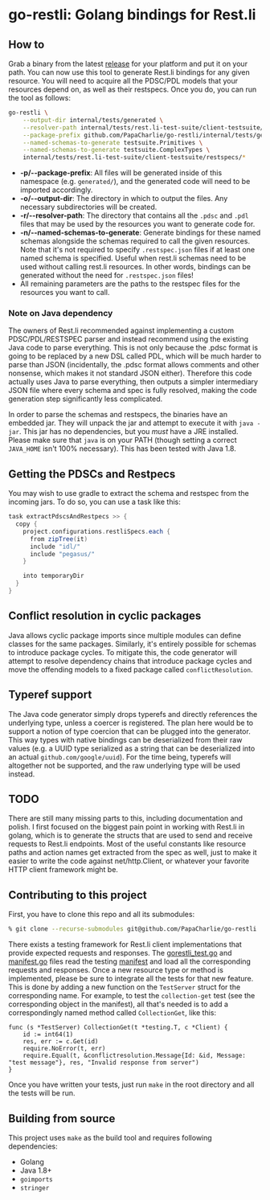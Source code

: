 # go-restli: Golang bindings for Rest.li

## How to
Grab a binary from the latest [release](https://github.com/PapaCharlie/go-restli/releases) for your platform and
put it on your path. You can now use this tool to generate Rest.li bindings for any given resource. You will need to
acquire all the PDSC/PDL models that your resources depend on, as well as their restspecs. Once you do, you can run the
tool as follows:
```bash
go-restli \
	--output-dir internal/tests/generated \
	--resolver-path internal/tests/rest.li-test-suite/client-testsuite/schemas \
	--package-prefix github.com/PapaCharlie/go-restli/internal/tests/generated \
	--named-schemas-to-generate testsuite.Primitives \
	--named-schemas-to-generate testsuite.ComplexTypes \
	internal/tests/rest.li-test-suite/client-testsuite/restspecs/*
```
+ **-p/--package-prefix**: All files will be generated inside of this namespace (e.g. `generated/`), and the generated
  code will need to be imported accordingly.
+ **-o/--output-dir**: The directory in which to output the files. Any necessary subdirectories will be created.
+ **-r/--resolver-path**: The directory that contains all the `.pdsc` and `.pdl` files that may be used by the resources
  you want to generate code for.
+ **-n/--named-schemas-to-generate**: Generate bindings for these named schemas alongside the schemas required to call
  the given resources. Note that it's not required to specify `.restspec.json` files if at least one named schema is
  specified. Useful when rest.li schemas need to be used without calling rest.li resources. In other words, bindings can
  be generated without the need for `.restspec.json` files!
+ All remaining parameters are the paths to the restspec files for the resources you want to call.

### Note on Java dependency
The owners of Rest.li recommended against implementing a custom PDSC/PDL/RESTSPEC parser and instead recommend using
the existing Java code to parse everything. This is not only because the .pdsc format is going to be replaced by a new
DSL called PDL, which will be much harder to parse than JSON (incidentally, the .pdsc format allows comments and other
nonsense, which makes it not standard JSON either). Therefore this code actually uses Java to parse everything, then
outputs a simpler intermediary JSON file where every schema and spec is fully resolved, making the code generation step
significantly less complicated.

In order to parse the schemas and restspecs, the binaries have an embedded jar. They will unpack the jar and attempt to
execute it with `java -jar`. This jar has no dependencies, but you _must_ have a JRE installed. Please make sure that
`java` is on your PATH (though setting a correct `JAVA_HOME` isn't 100% necessary). This has been tested with Java 1.8.

## Getting the PDSCs and Restpecs
You may wish to use gradle to extract the schema and restspec from the incoming jars. To do so, you can use a task like
this:
```gradle
task extractPdscsAndRestpecs >> {
  copy {
    project.configurations.restliSpecs.each {
      from zipTree(it)
      include "idl/"
      include "pegasus/"
    }

    into temporaryDir
  }
}
```

## Conflict resolution in cyclic packages
Java allows cyclic package imports since multiple modules can define classes for the same packages. Similarly, it's
entirely possible for schemas to introduce package cycles. To mitigate this, the code generator will attempt to resolve
dependency chains that introduce package cycles and move the offending models to a fixed package called
`conflictResolution`.

## Typeref support
The Java code generator simply drops typerefs and directly references the underlying type, unless a coercer is
registered. The plan here would be to support a notion of type coercion that can be plugged into the generator. This way
types with native bindings can be deserialized from their raw values (e.g. a UUID type serialized as a string that can
be deserialized into an actual `github.com/google/uuid`). For the time being, typerefs will altogether not be supported,
and the raw underlying type will be used instead.

## TODO
There are still many missing parts to this, including documentation and polish. I first focused on the biggest pain
point in working with Rest.li in golang, which is to generate the structs that are used to send and receive requests to
Rest.li endpoints. Most of the useful constants like resource paths and action names get extracted from the spec as
well, just to make it easier to write the code against net/http.Client, or whatever your favorite HTTP client framework
might be.

## Contributing to this project
First, you have to clone this repo and all its submodules:
```bash
% git clone --recurse-submodules git@github.com/PapaCharlie/go-restli
```
There exists a testing framework for Rest.li client implementations that provide expected requests and responses. The
[gorestli_test.go](tests/gorestli_test.go) and [manifest.go](tests/manifest.go) files read the testing
[manifest](tests/rest.li-test-suite/client-testsuite/manifest.json) and load all the corresponding requests and
responses. Once a new resource type or method is implemented, please be sure to integrate all the tests for that new
feature. This is done by adding a new function on the `TestServer` struct for the corresponding name. For example, to
test the `collection-get` test (see the corresponding object in the manifest), all that's needed is to add a
correspondingly named method called `CollectionGet`, like this:
```golang
func (s *TestServer) CollectionGet(t *testing.T, c *Client) {
	id := int64(1)
	res, err := c.Get(id)
	require.NoError(t, err)
	require.Equal(t, &conflictresolution.Message{Id: &id, Message: "test message"}, res, "Invalid response from server")
}
```
Once you have written your tests, just run `make` in the root directory and all the tests will be run.


## Building from source

This project uses ``make`` as the build tool and requires following dependencies:

* Golang
* Java 1.8+
* ``goimports``
* ``stringer``
